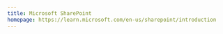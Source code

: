 ```yaml
---
title: Microsoft SharePoint
homepage: https://learn.microsoft.com/en-us/sharepoint/introduction
---
```

